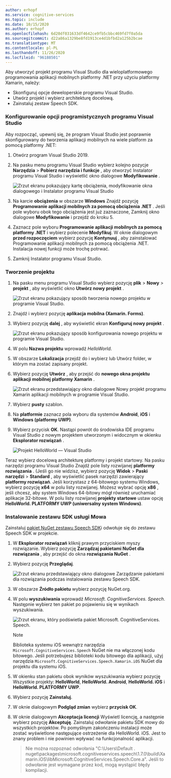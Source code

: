 ```yaml
---
author: erhopf
ms.service: cognitive-services
ms.topic: include
ms.date: 10/15/2020
ms.author: erhopf
ms.openlocfilehash: 6d20df031633df4642ce9fb5cbbc469fd7f0a5da
ms.sourcegitcommit: d22a86a1329be8fd1913ce4d1bfbd2a125b2bcae
ms.translationtype: MT
ms.contentlocale: pl-PL
ms.lasthandoff: 11/26/2020
ms.locfileid: "96188501"
---
```

Aby utworzyć projekt programu Visual Studio dla wieloplatformowego programowania aplikacji mobilnych platformy .NET przy użyciu platformy Xamarin, należy:
- Skonfiguruj opcje deweloperskie programu Visual Studio.
- Utwórz projekt i wybierz architekturę docelową. 
- Zainstaluj zestaw Speech SDK.

### <a name="set-up-visual-studio-development-options"></a>Konfigurowanie opcji programistycznych programu Visual Studio

Aby rozpocząć, upewnij się, że program Visual Studio jest poprawnie skonfigurowany do tworzenia aplikacji mobilnych na wiele platform za pomocą platformy .NET:

1. Otwórz program Visual Studio 2019.

1. Na pasku menu programu Visual Studio wybierz kolejno pozycje **Narzędzia**  >  **Pobierz narzędzia i funkcje** , aby otworzyć Instalator programu Visual Studio i wyświetlić okno dialogowe **Modyfikowanie** .

   ![Zrzut ekranu pokazujący kartę obciążenia, modyfikowanie okna dialogowego i Instalator programu Visual Studio](../articles/cognitive-services/Speech-Service/media/sdk/vs-enable-xamarin-workload.png)

1. Na karcie **obciążenia** w obszarze **Windows** Znajdź pozycję **Programowanie aplikacji mobilnych za pomocą obciążenia .NET** . Jeśli pole wyboru obok tego obciążenia jest już zaznaczone, Zamknij okno dialogowe **Modyfikowanie** i przejdź do kroku 5.

1. Zaznacz pole wyboru **Programowanie aplikacji mobilnych za pomocą platformy .NET** i wybierz polecenie **Modyfikuj**. W oknie dialogowym **przed rozpoczęciem** wybierz pozycję **Kontynuuj** , aby zainstalować Programowanie aplikacji mobilnych za pomocą obciążenia .NET. Instalacja nowej funkcji może trochę potrwać.

1. Zamknij Instalator programu Visual Studio.

### <a name="create-the-project"></a>Tworzenie projektu

1. Na pasku menu programu Visual Studio wybierz pozycję **plik**  >  **Nowy**  >  **projekt** , aby wyświetlić okno **Utwórz nowy projekt** .

   ![Zrzut ekranu pokazujący sposób tworzenia nowego projektu w programie Visual Studio.](../articles/cognitive-services/Speech-Service/media/sdk/vs-enable-xamarin-create-new-project.png)

1. Znajdź i wybierz pozycję **aplikacja mobilna (Xamarin. Forms)**.

1. Wybierz pozycję **dalej** , aby wyświetlić ekran **Konfiguruj nowy projekt** .

   ![Zrzut ekranu pokazujący sposób konfigurowania nowego projektu w programie Visual Studio.](../articles/cognitive-services/Speech-Service/media/sdk/vs-enable-xamarin-configure-your-new-project.png)

1. W polu **Nazwa projektu** wprowadź *HelloWorld*.

1. W obszarze **Lokalizacja** przejdź do i wybierz lub Utwórz folder, w którym ma zostać zapisany projekt.

1. Wybierz pozycję **Utwórz** , aby przejść do **nowego okna projektu aplikacji mobilnej platformy Xamarin** .

   ![Zrzut ekranu przedstawiający okno dialogowe Nowy projekt programu Xamarin aplikacji mobilnych w programie Visual Studio.](../articles/cognitive-services/Speech-Service/media/sdk/qs-csharp-xamarin-new-xamarin-project.png)

1. Wybierz **pusty** szablon.

1. Na **platformie** zaznacz pola wyboru dla systemów **Android**, **iOS** i **Windows (platformy UWP)**.

1. Wybierz przycisk **OK**. Nastąpi powrót do środowiska IDE programu Visual Studio z nowym projektem utworzonym i widocznym w okienku **Eksplorator rozwiązań** .

   ![Projekt HelloWorld — Visual Studio](../articles/cognitive-services/Speech-Service/media/sdk/vs-enable-xamarin-helloworld.png)

Teraz wybierz docelową architekturę platformy i projekt startowy. Na pasku narzędzi programu Visual Studio Znajdź pole listy rozwijanej **platformy rozwiązania** . (Jeśli go nie widzisz, wybierz pozycję **Widok**  >  **Paski narzędzi**  >  **Standard** , aby wyświetlić pasek narzędzi zawierający **platformy rozwiązań**. Jeśli korzystasz z 64-bitowego systemu Windows, wybierz pozycję **x64** w polu listy rozwijanej. Możesz wybrać opcję **x86** , jeśli chcesz, aby system Windows 64-bitowy mógł również uruchamiać aplikacje 32-bitowe. W polu listy rozwijanej **projekty startowe** ustaw opcję **HelloWorld. PLATFORMY UWP (uniwersalny system Windows)**.

### <a name="install-the-speech-sdk"></a>Instalowanie zestawu SDK usługi Mowa

Zainstaluj [pakiet NuGet zestawu Speech SDK](https://aka.ms/csspeech/nuget)i odwołuje się do zestawu Speech SDK w projekcie.

1. W **Eksplorator rozwiązań** kliknij prawym przyciskiem myszy rozwiązanie. Wybierz pozycję **Zarządzaj pakietami NuGet dla rozwiązania** , aby przejść do okna **rozwiązania NuGet** .

1. Wybierz pozycję **Przeglądaj**.

   ![Zrzut ekranu przedstawiający okno dialogowe Zarządzanie pakietami dla rozwiązania podczas instalowania zestawu Speech SDK.](../articles/cognitive-services/Speech-Service/media/sdk/vs-enable-uwp-nuget-solution-browse.png)

1. W obszarze **Źródło pakietu** wybierz pozycję NuGet.org.

1. W polu **wyszukiwania** wprowadź *Microsoft. CognitiveServices. Speech*. Następnie wybierz ten pakiet po pojawieniu się w wynikach wyszukiwania.

   ![Zrzut ekranu, który podświetla pakiet Microsoft. CognitiveServices. Speech.](../articles/cognitive-services/Speech-Service/media/sdk/qs-csharp-xamarin-nuget-install.png)

   > [!NOTE] 
   > Biblioteka systemu iOS wewnątrz narzędzia `Microsoft.CognitiveServices.Speech` NuGet nie ma włączonej kodu bitowego. Jeśli potrzebujesz biblioteki kodu bitowego dla aplikacji, użyj narzędzia `Microsoft.CognitiveServices.Speech.Xamarin.iOS` NuGet dla projektu dla systemu iOS.

1. W okienku stan pakietu obok wyników wyszukiwania wybierz pozycję Wszystkie projekty: **HelloWorld**, **HelloWorld. Android**, **HelloWorld. iOS** i **HelloWorld. PLATFORMY UWP**.

1. Wybierz pozycję **Zainstaluj**.

1. W oknie dialogowym **Podgląd zmian** wybierz **przycisk OK**.

1. W oknie dialogowym **Akceptacja licencji** Wyświetl licencję, a następnie wybierz pozycję **Akceptuję**. Zainstaluj odwołanie pakietu SDK mowy do wszystkich projektów. Po pomyślnym zakończeniu instalacji może zostać wyświetlone następujące ostrzeżenie dla HelloWorld. iOS. Jest to znany problem i nie powinien wpływać na funkcjonalność aplikacji.

   > Nie można rozpoznać odwołania "C:\Users\Default \. nuget\packages\microsoft.cognitiveservices.speech\1.7.0\build\Xamarin.iOS\libMicrosoft.CognitiveServices.Speech.Core.a". Jeśli to odwołanie jest wymagane przez kod, mogą wystąpić błędy kompilacji.
